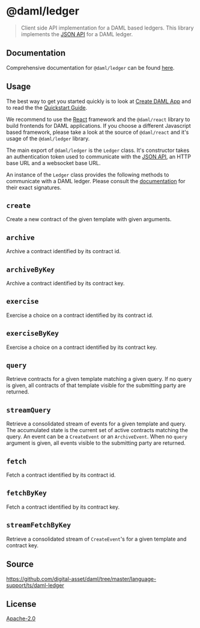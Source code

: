 # @daml/ledger

> Client side API implementation for a DAML based ledgers. This library implements the [JSON
> API](https://docs.daml.com/json-api/index.html) for a DAML ledger.

## Documentation

Comprehensive documentation for `@daml/ledger` can be found
[here](https://docs.daml.com/1.0.0/app-dev/bindings-ts/daml-ledger/index.html).

## Usage

The best way to get you started quickly is to look at [Create DAML
App](https://github.com/digital-asset/create-daml-app) and to read the the [Quickstart
Guide](https://docs.daml.com/getting-started/quickstart.html).

We recommend to use the [React](https://reactjs.org) framework and the `@daml/react` library to
build frontends for DAML applications. If you choose a different Javascript based framework, please
take a look at the source of `@daml/react` and it's usage of the `@daml/ledger` library.

The main export of `@daml/ledger` is the `Ledger` class. It's constructor takes an authentication
token used to communicate with the [JSON API](https://docs.daml.com/json-api/index.html), an HTTP
base URL and a websocket base URL.

An instance of the `Ledger` class provides the following methods to communicate with a DAML ledger.
Please consult the [documentation](https://docs.daml.com/app-dev/bindings-ts/daml-ledger/index.html)
for their exact signatures.

`create`
--------
Create a new contract of the given template with given arguments.

`archive`
---------
Archive a contract identified by its contract id.

`archiveByKey`
--------------
Archive a contract identified by its contract key.

`exercise`
----------
Exercise a choice on a contract identified by its contract id.

`exerciseByKey`
---------------
Exercise a choice on a contract identified by its contract key.

`query`
-------
Retrieve contracts for a given template matching a given query. If no query is given, all contracts
of that template visible for the submitting party are returned.

`streamQuery`
-------------
Retrieve a consolidated stream of events for a given template and query. The accumulated state is
the current set of active contracts matching the query. An event can be a `CreateEvent` or an
`ArchiveEvent`. When no `query` argument is given, all events visible to the submitting party are
returned.

`fetch`
-------
Fetch a contract identified by its contract id.

`fetchByKey`
------------
Fetch a contract identified by its contract key.

`streamFetchByKey`
------------------
Retrieve a consolidated stream of `CreateEvent`'s for a given template and contract key.


## Source
https://github.com/digital-asset/daml/tree/master/language-support/ts/daml-ledger

## License
[Apache-2.0](https://github.com/digital-asset/daml/blob/master/LICENSE)
